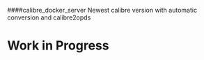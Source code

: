 ####calibre_docker_server
Newest calibre version with automatic conversion and calibre2opds

# Work in Progress
